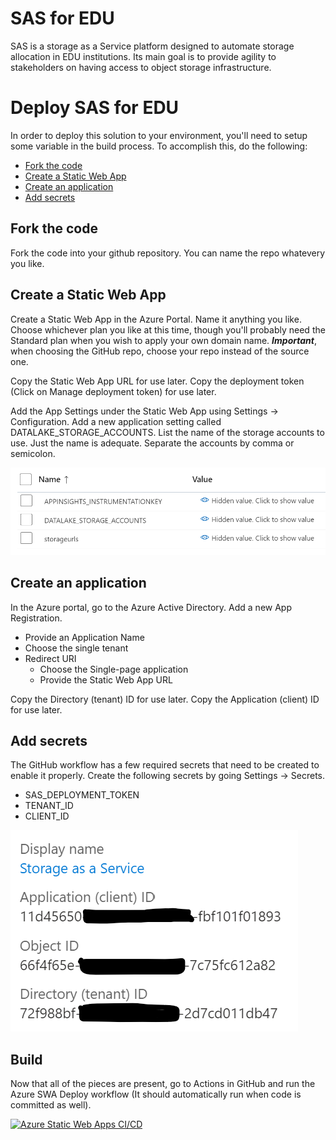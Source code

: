 # SAS for EDU
SAS is a storage as a Service platform designed to automate storage allocation in EDU institutions. Its main goal is to provide agility to stakeholders on having access to object storage infrastructure.

# Deploy SAS for EDU
In order to deploy this solution to your environment, you'll need to setup some variable in the build process. To accomplish this, do the following:

* [Fork the code](#fork-the-code)
* [Create a Static Web App](#create-a-static-web-app)
* [Create an application](#Create-an-application)
* [Add secrets](#Add-secrets)

## Fork the code
Fork the code into your github repository. You can name the repo whatevery you like.

## Create a Static Web App
Create a Static Web App in the Azure Portal. Name it anything you like. Choose whichever plan you like at this time, though you'll probably need the Standard plan when you wish to apply your own domain name. ***Important***, when choosing the GitHub repo, choose your repo instead of the source one.

Copy the Static Web App URL for use later.
Copy the deployment token (Click on Manage deployment token) for use later.

Add the App Settings under the Static Web App using Settings -> Configuration. Add a new application setting called DATALAKE_STORAGE_ACCOUNTS. List the name of the storage accounts to use. Just the name is adequate. Separate the accounts by comma or semicolon.

![App Settings](./assets/app-settings.png)

## Create an application
In the Azure portal, go to the Azure Active Directory. Add a new App Registration.
* Provide an Application Name
* Choose the single tenant
* Redirect URI
    * Choose the Single-page application
    * Provide the Static Web App URL

Copy the Directory (tenant) ID for use later.
Copy the Application (client) ID for use later.

## Add secrets
The GitHub workflow has a few required secrets that need to be created to enable it properly. Create the following secrets by going Settings -> Secrets.

- SAS_DEPLOYMENT_TOKEN
- TENANT_ID
- CLIENT_ID

![App Settings](./assets/aad-settings.png)

## Build
Now that all of the pieces are present, go to Actions in GitHub and run the Azure SWA Deploy workflow (It should automatically run when code is committed as well).

[![Azure Static Web Apps CI/CD](../../actions/workflows/azure-swa-deploy.yml/badge.svg)](../../actions/workflows/azure-swa-deploy.yml)
